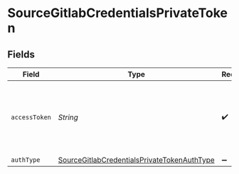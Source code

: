 # SourceGitlabCredentialsPrivateToken


## Fields

| Field                                                                                                             | Type                                                                                                              | Required                                                                                                          | Description                                                                                                       |
| ----------------------------------------------------------------------------------------------------------------- | ----------------------------------------------------------------------------------------------------------------- | ----------------------------------------------------------------------------------------------------------------- | ----------------------------------------------------------------------------------------------------------------- |
| `accessToken`                                                                                                     | *String*                                                                                                          | :heavy_check_mark:                                                                                                | Log into your Gitlab account and then generate a personal Access Token.                                           |
| `authType`                                                                                                        | [SourceGitlabCredentialsPrivateTokenAuthType](../../models/shared/SourceGitlabCredentialsPrivateTokenAuthType.md) | :heavy_minus_sign:                                                                                                | N/A                                                                                                               |